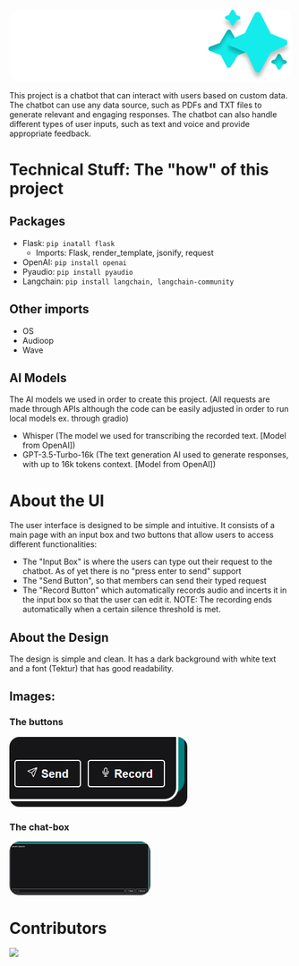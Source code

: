<p align="middle">
  <img src="/Images/415768736_3741005119546423_4449621087855576190_n.png" style="border-radius: 18px"/>
</p>
This project is a chatbot that can interact with users based on custom data. The chatbot can use any data source, such as PDFs and TXT files to generate relevant and engaging responses. The chatbot can also handle different types of user inputs, such as text and voice and provide appropriate feedback. 

[comment]: <> (The project is open-source and available on GitHub for anyone who wants to use it or contribute to it.)

# Technical Stuff: The "how" of this project
## Packages
- Flask: `pip inatall flask`
  - Imports: Flask, render_template, jsonify, request
- OpenAI: `pip install openai`
- Pyaudio: `pip install pyaudio`
- Langchain: `pip install langchain, langchain-community`
## Other imports
- OS
- Audioop
- Wave

## AI Models
The AI models we used in order to create this project. (All requests are made through APIs although the code can be easily adjusted in order to run local models ex. through gradio)
- Whisper (The model we used for transcribing the recorded text. [Model from OpenAI])
- GPT-3.5-Turbo-16k (The text generation AI used to generate responses, with up to 16k tokens context. [Model from OpenAI])

# About the UI
The user interface is designed to be simple and intuitive. It consists of a main page with an input box and two buttons that allow users to access different functionalities:
- The "Input Box" is where the users can type out their request to the chatbot. As of yet there is no "press enter to send" support
- The "Send Button", so that members can send their typed request
- The "Record Button" which automatically records audio and incerts it in the input box so that the user can edit it. NOTE: The recording ends automatically when a certain silence threshold is met.

## About the Design
The design is simple and clean. It has a dark background with white text and a font (Tektur) that has good readability.

## Images:
### The buttons
<p align="left">
    <img src="/Images/buttons.png" style="border-radius: 18px"/>
</p>

### The chat-box
<p align="left">
    <img src="/Images/chat-box.png" style="border-radius: 18px" width=50%, height=50%/>
</p>

# Contributors
<a href="https://github.com/Diasyndesi/Diasyndesi/graphs/contributors">
  <img src="https://contrib.rocks/image?repo=Diasyndesi/Diasyndesi" />
</a>
